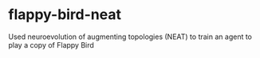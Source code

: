 # flappy-bird-neat
Used neuroevolution of augmenting topologies (NEAT) to train an agent to play a copy of Flappy Bird

